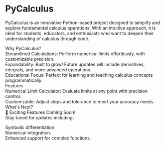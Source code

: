 # PyCalculus
PyCalculus is an innovative Python-based project designed to simplify and explore fundamental calculus operations. With an intuitive approach, it is ideal for students, educators, and enthusiasts who want to deepen their understanding of calculus through code.<br/>

Why PyCalculus?<br/>
Streamlined Calculations: Perform numerical limits effortlessly, with customizable precision.<br/>
Expandability: Built to grow! Future updates will include derivatives, integrals, and more advanced operations.<br/>
Educational Focus: Perfect for learning and teaching calculus concepts programmatically.<br/>
Features<br/>
Numerical Limit Calculator: Evaluate limits at any point with precision control.<br/>
Customizable: Adjust steps and tolerance to meet your accuracy needs.<br/>
What's Next?<br/>
🚀 Exciting Features Coming Soon!<br/>
Stay tuned for updates including:<br/>

Symbolic differentiation.<br/>
Numerical integration.<br/>
Enhanced support for complex functions.